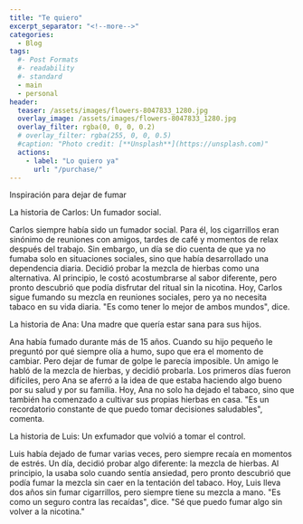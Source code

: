 ```yaml
---
title: "Te quiero"
excerpt_separator: "<!--more-->"
categories:
  - Blog
tags:
  #- Post Formats
  #- readability
  #- standard
  - main
  - personal
header:
  teaser: /assets/images/flowers-8047833_1280.jpg
  overlay_image: /assets/images/flowers-8047833_1280.jpg
  overlay_filter: rgba(0, 0, 0, 0.2)
  # overlay_filter: rgba(255, 0, 0, 0.5)
  #caption: "Photo credit: [**Unsplash**](https://unsplash.com)"
  actions:
    - label: "Lo quiero ya"
      url: "/purchase/"
---
```


Inspiración para dejar de fumar

<!--more-->

La historia de Carlos: Un fumador social.

Carlos siempre había sido un fumador social. Para él, los cigarrillos eran sinónimo de reuniones con amigos, tardes de café y momentos de relax después del trabajo. Sin embargo, un día se dio cuenta de que ya no fumaba solo en situaciones sociales, sino que había desarrollado una dependencia diaria. Decidió probar la mezcla de hierbas como una alternativa. Al principio, le costó acostumbrarse al sabor diferente, pero pronto descubrió que podía disfrutar del ritual sin la nicotina. Hoy, Carlos sigue fumando su mezcla en reuniones sociales, pero ya no necesita tabaco en su vida diaria. "Es como tener lo mejor de ambos mundos", dice.


La historia de Ana: Una madre que quería estar sana para sus hijos.

Ana había fumado durante más de 15 años. Cuando su hijo pequeño le preguntó por qué siempre olía a humo, supo que era el momento de cambiar. Pero dejar de fumar de golpe le parecía imposible. Un amigo le habló de la mezcla de hierbas, y decidió probarla. Los primeros días fueron difíciles, pero Ana se aferró a la idea de que estaba haciendo algo bueno por su salud y por su familia. Hoy, Ana no solo ha dejado el tabaco, sino que también ha comenzado a cultivar sus propias hierbas en casa. "Es un recordatorio constante de que puedo tomar decisiones saludables", comenta.


La historia de Luis: Un exfumador que volvió a tomar el control.

Luis había dejado de fumar varias veces, pero siempre recaía en momentos de estrés. Un día, decidió probar algo diferente: la mezcla de hierbas. Al principio, la usaba solo cuando sentía ansiedad, pero pronto descubrió que podía fumar la mezcla sin caer en la tentación del tabaco. Hoy, Luis lleva dos años sin fumar cigarrillos, pero siempre tiene su mezcla a mano. "Es como un seguro contra las recaídas", dice. "Sé que puedo fumar algo sin volver a la nicotina."